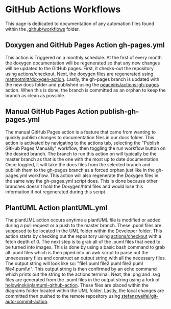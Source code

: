 # GitHub Actions Workflows

This page is dedicated to documentation of any automation files found within the [.github/workflows](https://github.com/UWB-Biocomputing/Graphitti/tree/master/.github/workflows) folder.

## Doxygen and GitHub Pages Action gh-pages.yml

This action is Triggered on a monthly schedule. At the first of every month the doxygen documentation will be regenerated so that any new changes will be updated to the GitHub pages. First, it checks-out the repository using [actions/checkout](https://github.com/actions/checkout). Next, the doxygen files are regenerated using [mattnotmitt/doxygen-action](https://github.com/mattnotmitt/doxygen-action). Lastly, the gh-pages branch is updated with the new docs folder and published using the [peaceiris/actions-gh-pages](https://github.com/peaceiris/actions-gh-pages) action. When this is done, the branch is committed as an orphan to keep the branch as clean as possible.

## Manual GitHub Pages Action publish-gh-pages.yml

The manual GitHub Pages action is a feature that came from wanting to quickly publish changes to documentation files in our docs folder. This action is activated by navigating to the actions tab, selecting the "Publish GitHub Pages Manually" workflow, then toggling the run workflow button on the desired branch. The branch to run this action on will typically be the master branch as that is the one with the most up to date documentation. Once toggled, it will take the docs files from the selected branch and publish them to the gh-pages branch as a forced orphan just like in the gh-pages.yml workflow. This action will also regenerate the Doxygen files in the same way the gh-pages.yml script does. This is done because other branches doesn't hold the Doxygen/html files and would lose this information if not regenerated during this script.

## PlantUML Action plantUML.yml

The plantUML action occurs anytime a plantUML file is modified or added during a pull request or a push to the master branch. These .puml files are supposed to be located in the UML folder within the Developer folder. This action starts by checking out the repository using [actions/checkout](https://github.com/actions/checkout) with a fetch depth of 0. The next step is to grab all of the .puml files that need to be turned into images. This is done by using a basic bash command to grab all .puml files which is then piped into an awk script to parse out the unnecessary files and construct an output string with all the necessary files. The output string will look like so: "file1.puml file2.puml file3.puml file4.puml\n". This output string is then confirmed by an echo command which prints out the string to the actions terminal. Next, the .png and .svg files are generated from the .puml files in the output string using a fork of [holowinski/plantuml-github-action]. These files are placed within the diagrams folder located within the UML folder. Lastly, the local changes are committed then pushed to the remote repository using [stefanzweifel/git-auto-commit-action](https://github.com/stefanzweifel/git-auto-commit-action).


[//]: # (Moving URL links to the bottom of the document for ease of updating - LS)
[//]: # (Links to repo items which exist outside of the docs folder need an absolute link.)

[holowinski/plantuml-github-action]: <https://github.com/UWB-Biocomputing/plantuml-github-action>
